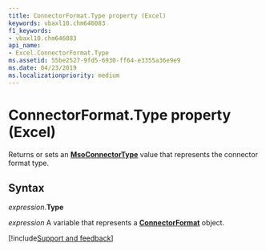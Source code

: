 ```yaml
---
title: ConnectorFormat.Type property (Excel)
keywords: vbaxl10.chm646083
f1_keywords:
- vbaxl10.chm646083
api_name:
- Excel.ConnectorFormat.Type
ms.assetid: 55be2527-9fd5-6930-ff64-e3355a36e9e9
ms.date: 04/23/2019
ms.localizationpriority: medium
---
```



# ConnectorFormat.Type property (Excel)

Returns or sets an **[MsoConnectorType](Office.MsoConnectorType.md)** value that represents the connector format type.


## Syntax

_expression_.**Type**

_expression_ A variable that represents a **[ConnectorFormat](Excel.ConnectorFormat.md)** object.




[!include[Support and feedback](~/includes/feedback-boilerplate.md)]